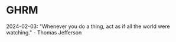 # GHRM

2024-02-03: "Whenever you do a thing, act as if all the world were watching." - Thomas Jefferson